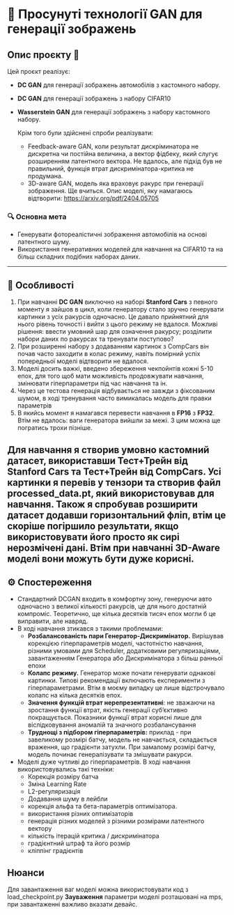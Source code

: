 # 🎨 Просунуті технології GAN для генерації зображень


## Опис проєкту 📄

Цей проєкт реалізує: 
- **DC GAN** для генерації зображень автомобілів з кастомного набору.
- **DC GAN** для генерації зображень з набору CIFAR10
- **Wasserstein GAN** для генерації зображень з набору кастомного набору.

  Крім того були здійснені спроби реалізувати:
  - Feedback-aware GAN, коли результат дискріминатора не дискретна чи постійна величина, а вектор фідбеку, який слугує розширенням латентного вектора. Не вдалось, але підхід був не правильний, функція втрат дискримінатора-критика не продумана.
  - 3D-aware GAN, модель яка враховує ракурс при генерації зображення. Ще вчиться. Опис моделі, яку намагаюсь відтворити: https://arxiv.org/pdf/2404.05705


### 🔍 **Основна мета**
- Генерувати фотореалістичні зображення автомобілів на основі латентного шуму.
- Використання генеративних моделей для навчання на CIFAR10 та на більш складних подібних наборах даних.

---

## 🚀 **Особливості**
1. При навчанні **DC GAN** виключно на наборі **Stanford Cars** з певного моменту я зайшов в цикл, коли генератору стало зручно генерувати картинки з усіх ракурсів одночасно. Це давало прийнятний для нього рівень точності і вийти з цього режиму не вдалося. Можливі рішення: ввести умовний шар для означення ракурсу; розділити набори даних по ракурсах та тренувати поступово?
2. При розширенні набору з додаванням картинок з CompCars він почав часто заходити в колас режиму, навіть помірний успіх попередньої моделі відтворити не вдалося.
3. Моделі досить важкі, введено збереження чекпойнтів кожні 5-10 епох, для того щоб мати можливість продовжувати навчання, змінювати гіперпараметри під час навчання та ін.
4. Через це тестова генерація відбувається не завжди з фіксованим шумом, в ході тренування часто вимикалась модель для правки параметрів
5. В якийсь момент я намагався перевести навчання в **FP16** з **FP32**. Втім не вдалось: ваги генератора вийшли за межі. З цим можна ще погратись трохи пізніше.

Для навчання я створив умовно кастомний датасет, використавши Тест+Трейн від Stanford Cars та Тест+Трейн від CompCars. Усі картинки я перевів у тензори та створив файл processed_data.pt, який використовував для навчання. Також я спробував розширити датасет додавши горизонтальний фліп, втім це скоріше погіршило результати, якщо використовувати його просто як сирі нерозмічені дані. Втім при навчанні 3D-Aware моделі вони можуть бути дуже корисні.
---

## ⚙️ **Спостереження**
- Стандартний DCGAN входить в комфортну зону, генеруючи авто одночасно з великої кількості ракурсів, це для нього достатній компроміс. Теоретично, ще кілька десятків тисяч епох могли б це виправити, але навряд.
- В ході навчання зтикався з такими проблемами:
  - **Розбалансованість пари Генератор-Дискримінатор.** Вирішував корекцією гіперпараметрів моделі, частотністю навчання, різними умовами для Scheduler, додатковими регуляризаціями, завантаженням Генератора або Дискримінатора з більш ранньої епохи
  - **Колапс режиму.** Генератор може почати генерувати однакові картинки. Типові рекомендації включають експерименти з гіперпараметрами. Втім в моєму випадку це лише відстрочувало колапс на кілька десятків епох.
  - **Значення функцій втрат нерепрезентативні**: не зважаючи на зростання функції втрат, якість генерації субʼєктивно покращується. Показники функції втрат корисні лише для віслідковування аномалій та значного розбалансування
  - **Труднощі з підбором гіперпараметрів:** приклад - при завеликому розмірі батчу, модель не навчається, складається враження, що градієнти затухли. При замалому розмірі батчу, модель починає генералізувати та змішувати ракурси.
- Моделі дуже чутливі до гіперпараметрів. В ході навчання використовувались такі техніки:
  - Корекція розміру батча
  - Зміна Learning Rate
  - L2-регуляризація
  - Додавання шуму в лейбли
  - корекція альфа та бета-параметрів оптимізатора.
  - використання різних оптимізаторів
  - генерація різних моделей з різними розмірами латентного вектору
  - кількість ітерацій критика / дискримінатора
  - градієнтний штраф та його розмір
  - кліппінг градієнтів


## Нюанси

Для завантаження ваг моделі можна використовувати код з load_checkpoint.py
**Зауваження** параметри моделі розташовані на mps, при завантаженні важливо вказати девайс.
